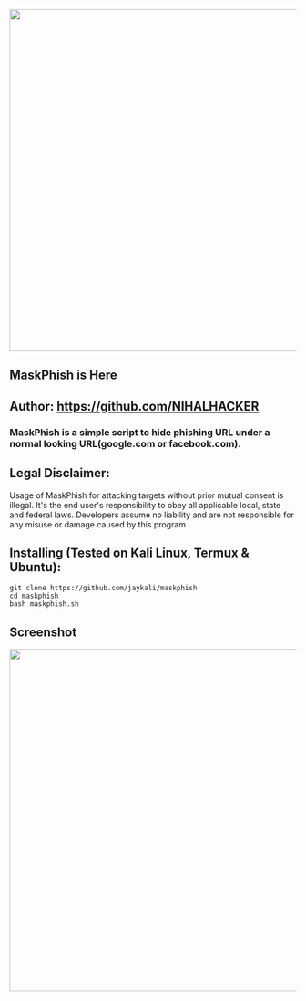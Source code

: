 <p align="center">
	<img src="https://i.imgur.com/plp3lJu.jpg" width="600px" hight="100px">
</p>

## MaskPhish is Here

## Author: https://github.com/NIHALHACKER

### MaskPhish is a simple script to hide phishing URL under a normal looking URL(google.com or facebook.com).


## Legal Disclaimer:
Usage of MaskPhish for attacking targets without prior mutual consent is illegal. It's the end user's responsibility to obey all applicable local, state and federal laws. Developers assume no liability and are not responsible for any misuse or damage caused by this program

## Installing (Tested on Kali Linux, Termux & Ubuntu):

```
git clone https://github.com/jaykali/maskphish
cd maskphish
bash maskphish.sh
```

## Screenshot
<p align="center">
	<img src="https://i.imgur.com/1JsWv4I.png" width="600px">
</p>

